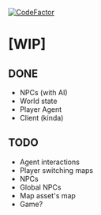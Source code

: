 [![CodeFactor](https://www.codefactor.io/repository/github/gmfc/yggdrasill/badge)](https://www.codefactor.io/repository/github/gmfc/yggdrasill)

# [WIP]

## DONE

* NPCs (with AI)
* World state
* Player Agent
* Client (kinda)

## TODO

* Agent interactions
* Player switching maps
* NPCs
* Global NPCs
* Map asset's map
* Game?